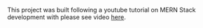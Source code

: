 This project was built following a youtube tutorial on MERN Stack development with please see video [here](https://www.youtube.com/watch?v=7CqJlxBYj-M).
